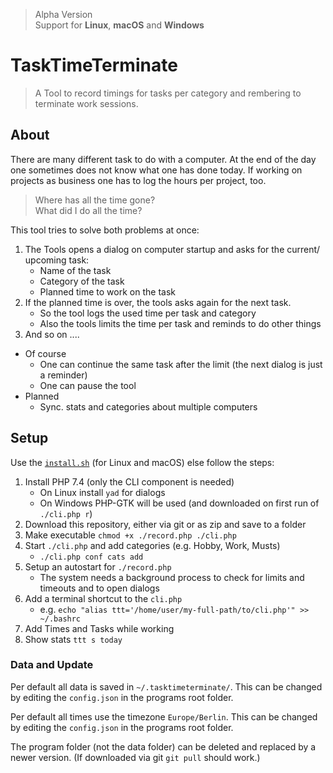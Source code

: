 > Alpha Version  
> Support for **Linux**, **macOS** and **Windows**

# TaskTimeTerminate

> A Tool to record timings for tasks per category and rembering to terminate work sessions.

## About
There are many different task to do with a computer. At the end of the day one sometimes does not know what
one has done today. If working on projects as business one has to log the hours per project, too.

> Where has all the time gone?  
> What did I do all the time?


This tool tries to solve both problems at once:
1. The Tools opens a dialog on computer startup and asks for the current/ upcoming task:
    - Name of the task
    - Category of the task
    - Planned time to work on the task
2. If the planned time is over, the tools asks again for the next task.
    - So the tool logs the used time per task and category
    - Also the tools limits the time per task and reminds to do other things
3. And so on ....

- Of course
    - One can continue the same task after the limit (the next dialog is just a reminder)
    - One can pause the tool
- Planned
    - Sync. stats and categories about multiple computers

## Setup
Use the [`install.sh`](https://raw.githubusercontent.com/KIMB-technologies/TaskTimeTerminate/master/install.sh)
(for Linux and macOS) else follow the steps:

1. Install PHP 7.4 (only the CLI component is needed)
    - On Linux install `yad` for dialogs
    - On Windows PHP-GTK will be used (and downloaded on first run of `./cli.php r`)
2. Download this repository, either via git or as zip and save to a folder
3. Make executable `chmod +x ./record.php ./cli.php`
4. Start `./cli.php` and add categories (e.g. Hobby, Work, Musts)
    - `./cli.php conf cats add`
5. Setup an autostart for `./record.php`
    - The system needs a background process to check for limits and timeouts and to open dialogs
6. Add a terminal shortcut to the `cli.php`
    - e.g. `echo "alias ttt='/home/user/my-full-path/to/cli.php'" >> ~/.bashrc`
7. Add Times and Tasks while working
8. Show stats `ttt s today`

### Data and Update
Per default all data is saved in `~/.tasktimeterminate/`. This can be changed by editing the `config.json` in the programs 
root folder.

Per default all times use the timezone `Europe/Berlin`. This can be changed by editing the `config.json` in the programs 
root folder.

The program folder (not the data folder) can be deleted and replaced by a newer version. (If downloaded via git `git pull` should work.)
